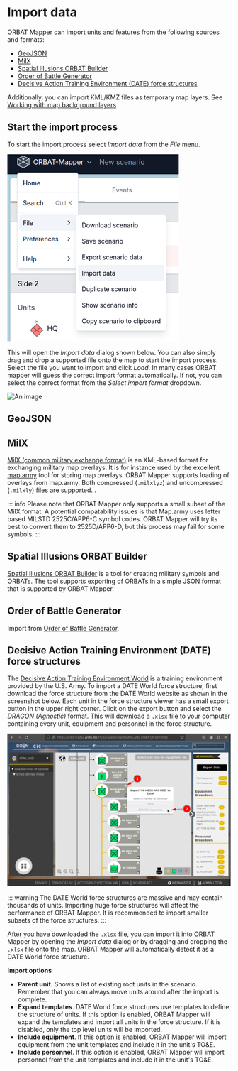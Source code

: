 # Import data

ORBAT Mapper can import units and features from the following sources and formats:

- [GeoJSON](#geojson)
- [MilX](#milx)
- [Spatial Illusions ORBAT Builder](#spatial-illusions-orbat-builder)
- [Order of Battle Generator](#order-of-battle-generator)
- [Decisive Action Training Environment (DATE) force structures](#decisive-action-training-environment-date-force-structures)

Additionally, you can import KML/KMZ files as temporary map layers.
See [Working with map background layers](map-layers.md)

## Start the import process

To start the import process select _Import data_ from the _File_ menu.

![Import menu](images/import-menu.png)

This will open the _Import data_ dialog shown below. You can also simply drag and drop a supported file onto the map to
start the import process. Select the file you want to import and click _Load_. In many cases ORBAT mapper will guess the
correct import format automatically. If not, you can select the correct format from the _Select import format_ dropdown.

![An image](images/import.png)

## GeoJSON

## MilX

[MilX (common military exchange format)](https://www.gs-soft.com/CMS/en/products/mssstick-mss-and-milx/milx) is an
XML-based format for exchanging military map overlays. It is for instance used by the
excellent [map.army](https://www.map.army/) tool for storing map overlays. ORBAT Mapper supports loading of
overlays from map.army. Both compressed (`.milxlyz`) and uncompressed (`.milxly`) files are supported.
.

::: info
Please note that ORBAT Mapper only supports a small subset of the MilX format. A potential compatability issues is that
Map.army uses letter based MILSTD 2525C/APP6-C symbol codes. ORBAT Mapper will try its best to convert them to
2525D/APP6-D, but this process may fail for some symbols.
:::

## Spatial Illusions ORBAT Builder

[Spatial Illusions ORBAT Builder](https://www.spatialillusions.com/unitgenerator/) is a tool for creating military
symbols and ORBATs. The tool supports exporting of ORBATs in a simple JSON format that is supported by ORBAT Mapper.

## Order of Battle Generator

Import from [Order of Battle Generator](https://www.orbatgenerator.com/).

## Decisive Action Training Environment (DATE) force structures

The [Decisive Action Training Environment World](https://odin.tradoc.army.mil/DATEWORLD) is a training environment
provided by the U.S. Army. To import a DATE World force structure, first download the force structure from the DATE
World website as shown in the screenshot below. Each unit in the force structure viewer has a small export button in
the upper right corner. Click on the export button and select the _DRAGON (Agnostic)_ format. This will download a
`.xlsx` file to your computer containing every unit, equipment and personnel in the force structure.

![DATE World](images/date-world-export.png)

::: warning
The DATE World force structures are massive and may contain thousands of units. Importing huge force structures will affect
the performance of ORBAT Mapper. It is recommended to import smaller subsets of the force structures.
:::

After you have downloaded the `.xlsx` file, you can import it into ORBAT Mapper by opening the _Import data_ dialog or
by dragging and dropping the `.xlsx` file onto the map. ORBAT Mapper will automatically detect it as a DATE World force
structure.

**Import options**

- **Parent unit**. Shows a list of existing root units in the scenario. Remember that you can always move units around
  after the import is complete.
- **Expand templates**. DATE World force structures use templates to define the structure of units. If this option is
  enabled, ORBAT Mapper will expand the templates and import all units in the force structure. If it is disabled, only
  the top level units will be imported.
- **Include equipment**. If this option is enabled, ORBAT Mapper will import equipment from the unit templates and
  include it in the unit's TO&E.
- **Include personnel**. If this option is enabled, ORBAT Mapper will import personnel from the unit templates and
  include it in the unit's TO&E.
